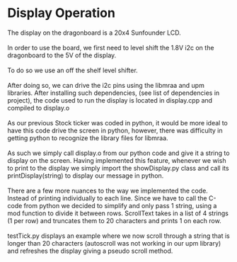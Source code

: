 # Display Operation
The display on the dragonboard is a 20x4 Sunfounder LCD. <br/><br/>
In order to use the board, we first need to level shift the 1.8V i2c on the dragonboard to the 5V of the display.<br/><br/>
To do so we use an off the shelf level shifter. <br/><br/>
After doing so, we can drive the i2c pins using the libmraa and upm libraries. After installing such dependencies, (see list of dependencies in project), the code used to run the display is located in display.cpp and compiled to display.o<br/><br/>
As our previous Stock ticker was coded in python, it would be more ideal to have this code drive the screen in python, however, there was difficulty in getting python to recognize the library files for libmraa. <br/><br/>
As such we simply call display.o from our python code and give it a string to display on the screen. Having implemented this feature, whenever we wish to print to the display we simply import the showDisplay.py class and call its printDisplay(string) to display our message in python.<br/><br/>
There are a few more nuances to the way we implemented the code. Instead of printing individually to each line. Since we have to call the C-code from python we decided to simplify and only pass 1 string, using a mod function to divide it between rows. ScrollText takes in a list of 4 strings (1 per row) and truncates them to 20 characters and prints 1 on each row. <br/><br/>
testTick.py displays an example where we now scroll through a string that is longer than 20 characters (autoscroll was not working in our upm library) and refreshes the display giving a pseudo scroll method.
